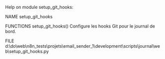 Help on module setup_git_hooks:

NAME
    setup_git_hooks

FUNCTIONS
    setup_git_hooks()
        Configure les hooks Git pour le journal de bord.

FILE
    d:\do\web\n8n_tests\projets\email_sender_1\development\scripts\journal\web\setup_git_hooks.py


